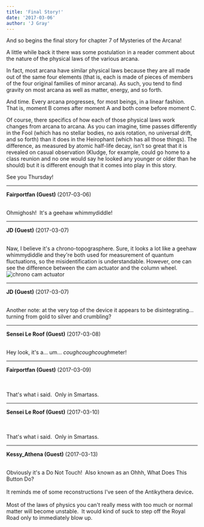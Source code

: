 ```yaml
---
title: 'Final Story!'
date: '2017-03-06'
author: 'J Gray'
---
```


<p>And so begins the final story for chapter 7 of Mysteries of the Arcana!</p><p>A little while back it there was some postulation in a reader comment about the nature of the physical laws of the various arcana.</p><p>In fact, most arcana have similar physical laws because they are all made out of the same four elements (that is, each is made of pieces of members of the four original families of minor arcana). As such, you tend to find gravity on most arcana as well as matter, energy, and so forth.</p><p>And time. Every arcana progresses, for most beings, in a linear fashion. That is, moment B comes after moment A and both come before moment C.</p><p>Of course, there specifics of how each of those physical laws work changes from arcana to arcana. As you can imagine, time passes differently in the Fool (which has no stellar bodies, no axis rotation, no universal drift, and so forth) than it does in the Heirophant (which has all those things). The difference, as measured by atomic half-life decay, isn't so great that it is revealed on casual observation (Kludge, for example, could go home to a class reunion and no one would say he looked any younger or older than he should) but it is different enough that it comes into play in this story.</p><p>See you Thursday!</p>

---
**Fairportfan (Guest)** (2017-03-06)

<br> Ohmighosh! &nbsp;It's a geehaw whimmydiddle!

---
**JD (Guest)** (2017-03-07)

<br> Naw, I believe it's a chrono-topograsphere. Sure, it looks a lot like a geehaw whimmydiddle and they're both used for measurement of quantum fluctuations, so the misidentification is understandable. However, one can see the difference between the cam actuator and the column wheel. <br><img src="http://www.dragonpowered.com/pics/chronogear.jpg" alt="chrono cam actuator" hspace="" border="0" vspace=""><br>

---
**JD (Guest)** (2017-03-07)

<br> Another note: at the very top of the device it appears to be disintegrating... turning from gold to silver and crumbling? <br>

---
**Sensei Le Roof (Guest)** (2017-03-08)

<br> Hey look, it's a... um... *coughcoughcough*meter!<br>

---
**Fairportfan (Guest)** (2017-03-09)

<br><br>That's what i said. &nbsp;Only in Smartass.<br>

---
**Sensei Le Roof (Guest)** (2017-03-10)

<br><br>That's what i said. &nbsp;Only in Smartass.<br>

---
**Kessy_Athena (Guest)** (2017-03-13)

<br> Obviously it's a Do Not Touch!&nbsp; Also known as an Ohhh, What Does This Button Do?<br><br>It reminds me of some reconstructions I've seen of the Antikythera device<b>.<br></b><br>Most of the laws of physics you can't really mess with too much or normal matter will become unstable.&nbsp; It would kind of suck to step off the Royal Road only to immediately blow up.<b><br></b>

